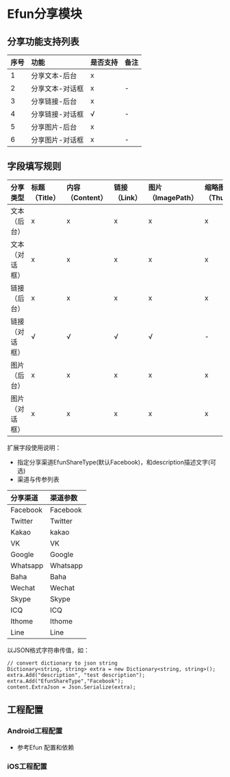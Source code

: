 # Efun分享模块


## 分享功能支持列表

| 序号 | 功能 | 是否支持 | 备注 |
| :-- | :-- | :---- | :-- |
| 1 | 分享文本-后台 | x | |
| 2 | 分享文本-对话框 | x | - |
| 3 | 分享链接-后台 | x | |
| 4 | 分享链接-对话框 | √ | - |
| 5 | 分享图片-后台 | x | |
| 6 | 分享图片-对话框 | x | - |

## 字段填写规则

| 分享类型 | 标题（Title）| 内容（Content）| 链接（Link）| 图片（ImagePath） | 缩略图（ThumbPath）| 扩展字段（ExtraJson） |
| :-- | :-- | :-- | :-- | :-- | :-- |  :-- |
| 文本（后台） | x | x | x | x | x | x |
| 文本（对话框） | x | x | x | x | x | x |
| 链接（后台） | x | x | x | x | x | x |
| 链接（对话框） | √ | √ | √ | √ | - | 分享渠道 + description描述 |
| 图片（后台） | x | x | x | x| x | x |
| 图片（对话框） | x | x | x | x | x | x |

扩展字段使用说明：

* 指定分享渠道EfunShareType(默认Facebook)，和description描述文字(可选)
* 渠道与传参列表

| 分享渠道 | 渠道参数 |
| :-- | :-- |
| Facebook| Facebook |
| Twitter | Twitter |
| Kakao | kakao |
| VK | VK |
| Google | Google|
| Whatsapp | Whatsapp |
| Baha | Baha |
| Wechat | Wechat |
| Skype | Skype |
| ICQ | ICQ |
| Ithome | Ithome |
| Line | Line |


 以JSON格式字符串传值，如：
 ```code
 // convert dictionary to json string
 Dictionary<string, string> extra = new Dictionary<string, string>();
 extra.Add("description", "test description");
 extra.Add("EfunShareType","Facebook");
 content.ExtraJson = Json.Serialize(extra);
 ```

## 工程配置

### Android工程配置

* 参考Efun 配置和依赖

### iOS工程配置

